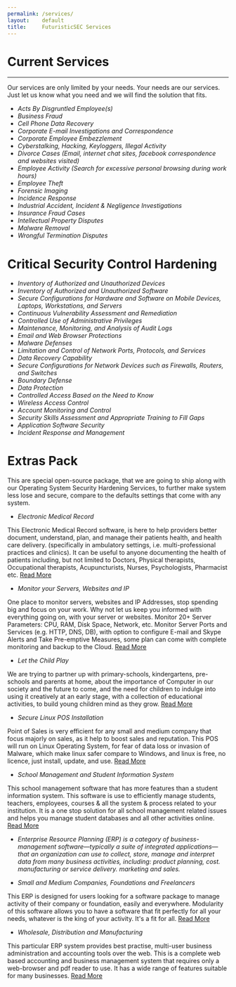 ```yaml
---
permalink: /services/
layout:    default
title:     FuturisticSEC Services
---
```


# Current Services
------------------

Our services are only limited by your needs. Your needs are our services. Just let us know what you need and we will find the solution that fits.

* _Acts By Disgruntled Employee(s)_
* _Business Fraud_
* _Cell Phone Data Recovery_
* _Corporate E-mail Investigations and Correspondence_
* _Corporate Employee Embezzlement_
* _Cyberstalking, Hacking, Keyloggers, Illegal Activity_
* _Divorce Cases (Email, internet chat sites, facebook correspondence and websites visited)_
* _Employee Activity (Search for excessive personal browsing during work hours)_
* _Employee Theft_
* _Forensic Imaging_
* _Incidence Response_
* _Industrial Accident, Incident & Negligence Investigations_
* _Insurance Fraud Cases_
* _Intellectual Property Disputes_
* _Malware Removal_
* _Wrongful Termination Disputes_


# Critical Security Control Hardening

* _Inventory of Authorized and Unauthorized Devices_
* _Inventory of Authorized and Unauthorized Software_
* _Secure Configurations for Hardware and Software on Mobile Devices, Laptops, Workstations, and Servers_
* _Continuous Vulnerability Assessment and Remediation_
* _Controlled Use of Administrative Privileges_
* _Maintenance, Monitoring, and Analysis of Audit Logs_
* _Email and Web Browser Protections_
* _Malware Defenses_
* _Limitation and Control of Network Ports, Protocols, and Services_
* _Data Recovery Capability_
* _Secure Configurations for Network Devices such as Firewalls, Routers, and Switches_
* _Boundary Defense_
* _Data Protection_
* _Controlled Access Based on the Need to Know_
* _Wireless Access Control_
* _Account Monitoring and Control_
* _Security Skills Assessment and Appropriate Training to Fill Gaps_
* _Application Software Security_
* _Incident Response and Management_


# Extras Pack
 

This are special open-source package, that we are going to ship along with our Operating System Security Hardening Services, to further make system less lose and secure, compare to the defaults settings that come with any system.

* _Electronic Medical Record_

This Electronic Medical Record software, is here to help providers better document, understand, plan, and manage their patients health, and health care delivery. (specifically in ambulatory settings, i.e. multi-professional practices and clinics). It can be useful to anyone documenting the health of patients including, but not limited to Doctors, Physical therapists, Occupational therapists, Acupuncturists, Nurses, Psychologists, Pharmacist etc. [Read More](/extras/Gnumed.md)

* _Monitor your Servers, Websites and IP_

One place to monitor servers, websites and IP Addresses, stop spending big and focus on your work. Why not let us keep you informed with everything going on, with your server or websites. Monitor 20+ Server Parameters: CPU, RAM, Disk Space, Network, etc. Monitor Server Ports and Services (e.g. HTTP, DNS, DB), with option to configure E-mail and Skype Alerts and Take Pre-emptive Measures, some plan can come with complete monitoring and backup to the Cloud. [Read More](/extras/Monitors.md)

* _Let the Child Play_

We are trying to partner up with primary-schools, kindergartens, pre-schools and parents at home, about the importance of Computer in our society and the future to come, and the need for children to indulge into using it creatively at an early stage, with a collection of educational activities, to build young children mind as they grow. [Read More](/extras/Childplay.md)
 
* _Secure Linux POS Installation_

Point of Sales is very efficient for any small and medium company that focus majorly on sales, as it help to boost sales and reputation. This POS will run on Linux Operating System, for fear of data loss or invasion of Malware, which make linux safer compare to Windows, and linux is free, no licence, just install, update, and use. [Read More](/extras/POS.md)

* _School Management and Student Information System_

This school management software that has more features than a student information system. This software is use to efficiently manage students, teachers, employees, courses & all the system & process related to your institution. It is a one stop solution for all school management related issues and helps you manage student databases and all other activities online.  [Read More](/extras/School.md)

* _Enterprise Resource Planning (ERP) is a category of business-management software—typically a suite of integrated applications—that an organization can use to collect, store, manage and interpret data from many business activities, including: product planning, cost. manufacturing or service delivery. marketing and sales._

* _Small and Medium Companies, Foundations and Freelancers_

This ERP is designed for users looking for a software package to manage activity of their company or foundation, easily and everywhere. Modularity of this software allows you to have a software that fit perfectly for all your needs, whatever is the king of your activity. It's a fit for all.  [Read More](/extras/ERP1.md)

* _Wholesale, Distribution and Manufacturing_

This particular ERP system provides best practise, multi-user business administration and accounting tools over the web. This is a complete web based accounting and business management system that requires only a web-browser and pdf reader to use. It has a wide range of features suitable for many businesses. [Read More](/extras/ERP2.md)
